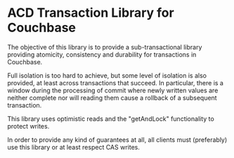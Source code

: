 # ACD Transaction Library for Couchbase

The objective of this library is to provide a sub-transactional library providing
atomicity, consistency and durability for transactions in Couchbase.

Full isolation is too hard to achieve, but some level of isolation is also provided, at least
across transactions that succeed.  In particular, there is a window during the processing of
commit where newly written values are neither complete nor will reading them cause a rollback
of a subsequent transaction.

This library uses optimistic reads and the "getAndLock" functionality to protect writes.

In order to provide any kind of guarantees at all, all clients must (preferably) use this
library or at least respect CAS writes.